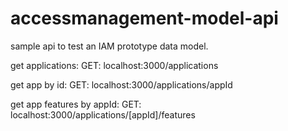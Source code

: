 # accessmanagement-model-api
sample api to test an IAM prototype data model.


get applications: 
GET: localhost:3000/applications

get app by id: 
GET: localhost:3000/applications/appId

get app features by appId: 
GET: localhost:3000/applications/[appId]/features
